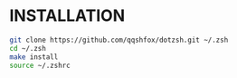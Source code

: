 INSTALLATION
============

```sh
git clone https://github.com/qqshfox/dotzsh.git ~/.zsh
cd ~/.zsh
make install
source ~/.zshrc
```
